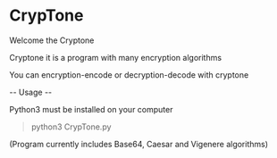 # CrypTone

Welcome the Cryptone


Cryptone it is a program with many encryption algorithms

You can encryption-encode or decryption-decode with cryptone


-- Usage --

Python3 must be installed on your computer



> python3 CrypTone.py



(Program currently includes Base64, Caesar and Vigenere algorithms) 






